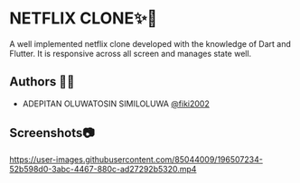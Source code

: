
# NETFLIX CLONE✨🥂

A well implemented netflix clone developed with the knowledge of Dart and Flutter.
It is responsive across all screen and manages state well. 
 

## Authors 👧🏾

- ADEPITAN OLUWATOSIN SIMILOLUWA [@fiki2002](https://www.github.com/fiki2002)



## Screenshots📷

https://user-images.githubusercontent.com/85044009/196507234-52b598d0-3abc-4467-880c-ad27292b5320.mp4

